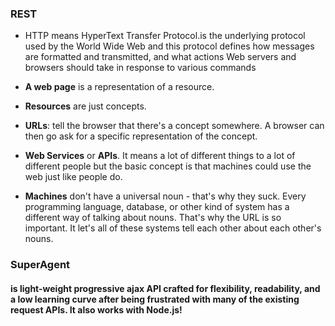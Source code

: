 ### **REST**

* HTTP means HyperText Transfer Protocol.is the underlying protocol used by the World Wide Web and this protocol defines how messages are formatted and transmitted, and what actions Web servers and browsers should take in response to various commands

* **A web page** is a representation of a resource. 
* **Resources** are just concepts. 
* **URLs**:  tell the browser that there's a concept somewhere. A browser can then go ask for a specific representation of the concept.
* **Web Services** or **APIs**. It means a lot of different things to a lot of different people but the basic concept is that machines could use the web just like people do.

* **Machines** don't have a universal noun - that's why they suck. Every programming language, database, or other kind of system has a different way of talking about nouns. That's why the URL is so important. It let's all of these systems tell each other about each other's nouns.

### **SuperAgent** 

#### is light-weight progressive ajax API crafted for flexibility, readability, and a low learning curve after being frustrated with many of the existing request APIs. It also works with Node.js!